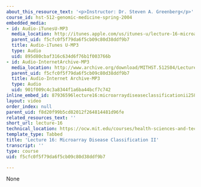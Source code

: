 ```yaml
---
about_this_resource_text: '<p>Instructor: Dr. Steven A. Greenberg</p>'
course_id: hst-512-genomic-medicine-spring-2004
embedded_media:
- id: Audio-iTunesU-MP3
  media_location: http://itunes.apple.com/us/itunes-u/lecture-16-microarray-disease/id341598228?i=63739248
  parent_uid: f5cfc0f5f79da6f5cb09c80d38ddf9b7
  title: Audio-iTunes U-MP3
  type: Audio
  uid: 895d80cbaf316c634d6f76b1f003766b
- id: Audio-InternetArchive-MP3
  media_location: http://www.archive.org/download/MITHST.512S04/Lecture16-16k.mp3
  parent_uid: f5cfc0f5f79da6f5cb09c80d38ddf9b7
  title: Audio-Internet Archive-MP3
  type: Audio
  uid: 901f009c4c3a8344f1a6ba44bcf7c742
inline_embed_id: 87936596lecture16:microarraydiseaseclassificationii25848921
layout: video
order_index: null
parent_uid: f8d20f99b5cd82012f264814481d96fe
related_resources_text: ''
short_url: lecture-16
technical_location: https://ocw.mit.edu/courses/health-sciences-and-technology/hst-512-genomic-medicine-spring-2004/audio-lectures/lecture-16
template_type: Tabbed
title: 'Lecture 16: Microarray Disease Classification II'
transcript: ''
type: course
uid: f5cfc0f5f79da6f5cb09c80d38ddf9b7

---
```

None